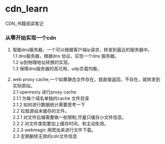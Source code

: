 # cdn_learn
CDN_书籍阅读笔记

### 从零开始实现一个cdn

1. 智能dns服务器，一个可以根据客户端ip请求，转发到最近的服务器中。</br>
  1.1 dns服务器，根据dns 协议，实现一个dns 服务器。</br>
  1.2 ip到物理地址转换的实现。</br>
  1.3 保障dns服务器的高可用，udp负载均衡。</br>

2. web proxy cache,一个如果静态文件存在，就直接返回，不存在，就转发到实际原站。</br>
  2.1 openresty 进行proxy cache </br>
    2.1.1 为每个域名单独的cache 文件目录</br>
  	2.1.2 如何进行数据统计需要思考一下</br>
  2.2 拉取源站未缓存的文件。</br>
    2.2.1 对文件后缀需要做一些限制,尽量只缓存小文件信息。</br>
    2.2.2 对文件类型要加上缓存时间，和主动失效。</br>
    2.2.3 webmagic 用爬虫来进行文件下载。</br> 
  2.3 定期删除无效的cdn文件信息</br>